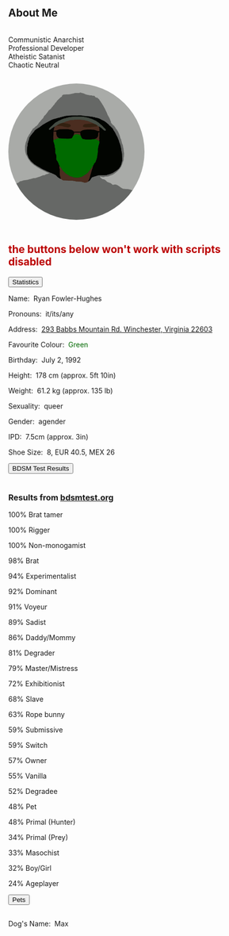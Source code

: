 <section><div class="encase">
	<h2 id="about">About Me</h2>
	<hr style="height:1px; visibility:hidden;" />
	<p>Communistic Anarchist<br>Professional Developer<br>Atheistic Satanist<br>Chaotic Neutral</p>
	<hr style="height:1px; visibility:hidden;" />
	<img style="border-radius: 50%;" src="/assets/img/me.gif" alt="Rev. Ryan" onmouseover="this.src='/assets/img/me.jpg';" onmouseout="this.src='/assets/img/me.gif';" height="275" width="275" />
	<hr style="height:1px; visibility:hidden;" />
	<noscript><h2 style="color:#b00;">the buttons below won't work with scripts disabled</h2></noscript>
	<button class="collapsible" id="stat" data-parent="stat" data-child="stat-child">Statistics</button>
		<div id="stat-child" class="innertext" data-parent="stat">
			<p>Name:&nbsp;&nbsp;Ryan Fowler-Hughes</p>
			<p>Pronouns:&nbsp;&nbsp;it/its/any</p>
			<p>Address:&nbsp;&nbsp;<a href="https://www.google.com/maps/place/293+Babbs+Mountain+Rd,+Winchester,+VA+22603/@39.2744651,-78.1799907,17z/data=!3m1!4b1!4m5!3m4!1s0x89b5f115682b0d49:0xa79fd3617adf6fc!8m2!3d39.274461!4d-78.177802" target="_blank">293 Babbs Mountain Rd. Winchester, Virginia 22603</a></p>
			<p>Favourite Colour:&nbsp;&nbsp;<span style="color:#006900;">Green</span></p>
			<p>Birthday:&nbsp;&nbsp;July 2, 1992</p>
			<p>Height:&nbsp;&nbsp;178 cm (approx. 5ft 10in)</p>
			<p>Weight:&nbsp;&nbsp;61.2 kg (approx. 135 lb)</p>
			<p>Sexuality:&nbsp;&nbsp;queer</p>
			<p>Gender:&nbsp;&nbsp;agender</p>
			<p>IPD:&nbsp;&nbsp;7.5cm (approx. 3in)</p>
			<p>Shoe Size:&nbsp;&nbsp;8, EUR 40.5, MEX 26</p>
			<!--<p>Penis Size:&nbsp;&nbsp;8.5in (approx. 21.5 cm)</p>-->
		</div>
	<button class="collapsible" id="bdsmtest" data-parent="bdsmtest" data-child="bdsmtest-child">BDSM Test Results</button>
		<div id="bdsmtest-child" class="innertext center" data-parent="bdsmtest">
			<hr style="height:1px; visibility:hidden;">
			<h3>Results from <a href="https://bdsmtest.org" target="_blank">bdsmtest.org</a></h3>
			<p>100% Brat tamer</p>
			<p>100% Rigger</p>
			<p>100% Non-monogamist</p>
			<p>98% Brat</p>
			<p>94% Experimentalist</p>
			<p>92% Dominant</p>
			<p>91% Voyeur</p>
			<p>89% Sadist</p>
			<p>86% Daddy/Mommy</p>
			<p>81% Degrader</p>
			<p>79% Master/Mistress</p>
			<p>72% Exhibitionist</p>
			<p>68% Slave</p>
			<p>63% Rope bunny</p>
			<p>59% Submissive</p>
			<p>59% Switch</p>
			<p>57% Owner</p>
			<p>55% Vanilla</p>
			<p>52% Degradee</p>
			<p>48% Pet</p>
			<p>48% Primal (Hunter)</p>
			<p>34% Primal (Prey)</p>
			<p>33% Masochist</p>
			<p>32% Boy/Girl</p>
			<p>24% Ageplayer</p>
		</div>
	<button class="fakecollapsible" id="pet" data-parent="pet" data-child="pet-child">Pets</button>
		<div id="pet-child" class="fakeinnertext" data-parent="pet">
			<hr style="visibility:hidden;"/>
			<p>Dog's Name:&nbsp;&nbsp;Max</p>
		</div>
	<script src="/assets/js/collapsible.js"></script>
</div></section>
